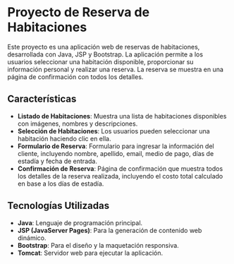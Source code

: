# Proyecto de Reserva de Habitaciones

Este proyecto es una aplicación web de reservas de habitaciones, desarrollada con Java, JSP y Bootstrap. La aplicación permite a los usuarios seleccionar una habitación disponible, proporcionar su información personal y realizar una reserva. La reserva se muestra en una página de confirmación con todos los detalles.

## Características

- **Listado de Habitaciones**: Muestra una lista de habitaciones disponibles con imágenes, nombres y descripciones.
- **Selección de Habitaciones**: Los usuarios pueden seleccionar una habitación haciendo clic en ella.
- **Formulario de Reserva**: Formulario para ingresar la información del cliente, incluyendo nombre, apellido, email, medio de pago, días de estadía y fecha de entrada.
- **Confirmación de Reserva**: Página de confirmación que muestra todos los detalles de la reserva realizada, incluyendo el costo total calculado en base a los días de estadía.

## Tecnologías Utilizadas

- **Java**: Lenguaje de programación principal.
- **JSP (JavaServer Pages)**: Para la generación de contenido web dinámico.
- **Bootstrap**: Para el diseño y la maquetación responsiva.
- **Tomcat**: Servidor web para ejecutar la aplicación.
